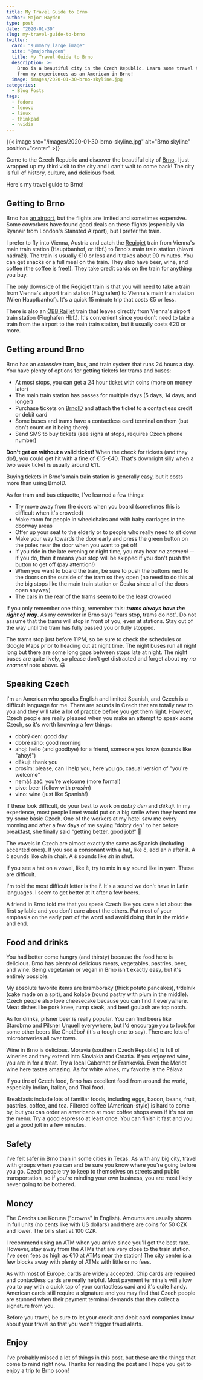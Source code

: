 ```yaml
---
title: My Travel Guide to Brno
author: Major Hayden
type: post
date: "2020-01-30"
slug: my-travel-guide-to-brno
twitter:
  card: "summary_large_image"
  site: "@majorhayden"
  title: My Travel Guide to Brno
  description: >-
    Brno is a beautiful city in the Czech Republic. Learn some travel tips
    from my experiences as an American in Brno!
  image: images/2020-01-30-brno-skyline.jpg
categories:
  - Blog Posts
tags:
  - fedora
  - lenovo
  - linux
  - thinkpad
  - nvidia
---
```


{{< image src="/images/2020-01-30-brno-skyline.jpg" alt="Brno skyline" position="center" >}}

Come to the Czech Republic and discover the beautiful city of [Brno]. I just
wrapped up my third visit to the city and I can't wait to come back! The city
is full of history, culture, and delicious food.

Here's my travel guide to Brno!

## Getting to Brno

Brno has [an airport], but the flights are limited and sometimes expensive.
Some coworkers have found good deals on these flights (especially via Ryanair
from London's Stansted Airport), but I prefer the train.

I prefer to fly into Vienna, Austria and catch the [Regiojet] train from
Vienna's main train station (Hauptbanhof, or Hbf.) to Brno's main train
station (hlavní nádraží). The train is usually €10 or less and it takes about
90 minutes. You can get snacks or a full meal on the train. They also have
beer, wine, and coffee (the coffee is free!). They take credit cards on the
train for anything you buy.

The only downside of the Regiojet train is that you will need to take a train
from Vienna's airport train station (Flughafen) to Vienna's main train station
(Wien Hauptbanhof). It's a quick 15 minute trip that costs €5 or less.

There is also an [ÖBB Railjet] train that leaves directly from Vienna's
airport train station (Flughafen Hbf.). It's convenient since you don't need
to take a train from the airport to the main train station, but it usually
costs €20 or more.

## Getting around Brno

Brno has an *extensive* tram, bus, and train system that runs 24 hours a day.
You have plenty of options for getting tickets for trams and buses:

* At most stops, you can get a 24 hour ticket with coins (more on money later)
* The main train station has passes for multiple days (5 days, 14 days,
  and longer)
* Purchase tickets on [BrnoID] and attach the ticket to a contactless credit
  or debit card
* Some buses and trams have a contactless card terminal on them (but don't
  count on it being there)
* Send SMS to buy tickets (see signs at stops, requires Czech phone number)

**Don't get on without a valid ticket!** When the check for tickets (and they
do!), you could get hit with a fine of €15-€40. That's downright silly when a
two week ticket is usually around €11.

Buying tickets in Brno's main train station is generally easy, but it costs
more than using BrnoID.

As for tram and bus etiquette, I've learned a few things:

* Try move away from the doors when you board (sometimes this is difficult
  when it's crowded)
* Make room for people in wheelchairs and with baby carriages in the doorway
  areas
* Offer up your seat to the elderly or to people who really need
  to sit down
* Make your way towards the door early and press the green button on the poles
  near the door when you want to get off
* If you ride in the late evening or night time, you may hear *na znamení* -- 
  if you do, then it means your stop will be skipped if you don't push the
  button to get off (pay attention!)
* When you want to board the train, be sure to push the buttons next to the
  doors on the outside of the tram so they open (no need to do this at the 
  big stops like the main train station or Česka since all of the doors open
  anyway)
* The cars in the rear of the trams seem to be the least crowded

If you only remember one thing, remember this: ***trams always have the right
of way***. As my coworker in Brno says "cars stop, trams do not". Do not
assume that the trams will stop in front of you, even at stations. Stay out of
the way until the tram has fully passed you or fully stopped.

The trams stop just before 11PM, so be sure to check the schedules or Google
Maps prior to heading out at night time. The night buses run all night long
but there are some long gaps between stops late at night. The night buses are
quite lively, so please don't get distracted and forget about my *na znamení*
note above. 😀

## Speaking Czech

I'm an American who speaks English and limited Spanish, and Czech is a
difficult language for me. There are sounds in Czech that are totally new to
you and they will take a lot of practice before you get them right. However,
Czech people are really pleased when you make an attempt to speak *some*
Czech, so it's worth knowing a few things:

* dobrý den: good day
* dobré ráno: good morning
* ahoj: hello (and goodbye) for a friend, someone you know
  (sounds like "ahoy!")
* děkuji: thank you
* prosím: please, can I help you, here you go, casual version of
  "you're welcome"
* nemáš zač: you're welcome (more formal)
* pivo: beer (follow with *prosím*)
* vino: wine (just like Spanish!)

If these look difficult, do your best to work on *dobrý den* and *děkuji*. In
my experience, most people I met would put on a big smile when they heard me
try some basic Czech. One of the workers at my hotel saw me every morning and
after a few days of me saying "dobrý den" to her before breakfast, she finally
said "getting better, good job!" 🤗

The vowels in Czech are almost exactly the same as Spanish (including accented
ones). If you see a consonant with a hat, like č, add an *h* after it. A č
sounds like *ch* in chair. A š sounds like *sh* in shut.

If you see a hat on a vowel, like ě, try to mix in a *y* sound like in yarn.
These are difficult.

I'm told the most difficult letter is the ř. It's a sound we don't have in
Latin languages. I seem to get better at it after a few beers.

A friend in Brno told me that you speak Czech like you care a lot about the
first syllable and you don't care about the others. Put most of your emphasis
on the early part of the word and avoid doing that in the middle and end.

## Food and drinks

You had better come hungry (and thirsty) because the food here is delicious.
Brno has plenty of delicious meats, vegetables, pastries, beer, and wine.
Being vegetarian or vegan in Brno isn't exactly easy, but it's entirely
possible.

My absolute favorite items are bramboraky (thick potato pancakes), trdelník
(cake made on a spit), and kolače (round pastry with plum in the middle).
Czech people also love cheesecake because you can find it everywhere. Meat
dishes like pork knee, rump steak, and beef goulash are top notch.

As for drinks, pilsner beer is really popular. You can find beers like
Starobrno and Pilsner Urquell everywhere, but I'd encourage you to look for
some other beers like Chotěboř (it's a tough one to say). There are lots of
microbrweries all over town.

Wine in Brno is delicious. Moravia (southern Czech Republic) is full of
wineries and they extend into Sloviakia and Croatia. If you enjoy red wine,
you are in for a treat. Try a local Cabernet or Frankovka. Even the Merlot
wine here tastes amazing. As for white wines, my favorite is the Pálava

If you tire of Czech food, Brno has excellent food from around the world,
especially Indian, Italian, and Thai food.

Breakfasts include lots of familiar foods, including eggs, bacon, beans,
fruit, pastries, coffee, and tea. Filtered coffee (American-style) is hard to
come by, but you can order an americano at most coffee shops even if it's not
on the menu. Try a good espresso at least once. You can finish it fast and you
get a good jolt in a few minutes.

## Safety

I've felt safer in Brno than in some cities in Texas. As with any big city,
travel with groups when you can and be sure you know where you're going before
you go. Czech people try to keep to themselves on streets and public
transportation, so if you're minding your own business, you are most likely
never going to be bothered.

## Money

The Czechs use Koruna ("crowns" in English). Amounts are usually shown in full
units (no cents like with US dollars) and there are coins for 50 CZK and
lower. The bills start at 100 CZK.

I recommend using an ATM when you arrive since you'll get the best rate.
However, stay away from the ATMs that are very close to the train station.
I've seen fees as high as €10 at ATMs near the station! The city center is a
few blocks away with plenty of ATMs with little or no fees.

As with most of Europe, cards are widely accepted. Chip cards are required and
contactless cards are really helpful. Most payment terminals will allow you to
pay with a quick tap of your contactless card and it's quite handy. American
cards still require a signature and you may find that Czech people are stunned
when their payment terminal demands that they collect a signature from you.

Before you travel, be sure to let your credit and debit card companies know
about your travel so that you won't trigger fraud alerts.

## Enjoy

I've probably missed a lot of things in this post, but these are the things
that come to mind right now. Thanks for reading the post and I hope you get to
enjoy a trip to Brno soon!

[Brno]: https://en.wikipedia.org/wiki/Brno
[an airport]: https://en.wikipedia.org/wiki/Brno%E2%80%93Tu%C5%99any_Airport
[Regiojet]: https://www.regiojet.com/
[ÖBB Railjet]: https://www.oebb.at/en/reiseplanung-services/im-zug/unsere-zuege/railjet.html
[BrnoID]: https://www.brnoid.cz/en/eoc
